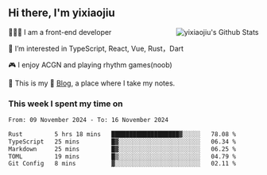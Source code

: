 ## Hi there, I'm yixiaojiu

<img align="right" src="https://bad-apple-github-readme.vercel.app/api?show_icons=true&hide_title=true&hide_rank=true&count_private=true&show_bg=1&username=yixiaojiu" alt="yixiaojiu's Github Stats"/>

🧑🏻‍💻 I am a front-end developer

👀 I’m interested in TypeScript, React, Vue, Rust，Dart

🎮 I enjoy ACGN and playing rhythm games(noob)

🌱 This is my 📝 [Blog](https://note.yixiaojiu.top), a place where I take my notes.

### This week I spent my time on

<!--START_SECTION:waka-->

```txt
From: 09 November 2024 - To: 16 November 2024

Rust         5 hrs 18 mins   ███████████████████▓░░░░░   78.08 %
TypeScript   25 mins         █▓░░░░░░░░░░░░░░░░░░░░░░░   06.34 %
Markdown     25 mins         █▓░░░░░░░░░░░░░░░░░░░░░░░   06.25 %
TOML         19 mins         █▒░░░░░░░░░░░░░░░░░░░░░░░   04.79 %
Git Config   8 mins          ▓░░░░░░░░░░░░░░░░░░░░░░░░   02.11 %
```

<!--END_SECTION:waka-->
